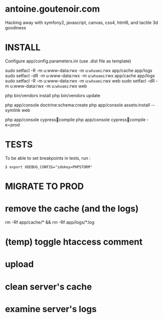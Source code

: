 antoine.goutenoir.com
=====================

Hacking away with symfony2, javascript, canvas, css4, html6, and tactile 3d goodiness

INSTALL
=======

Configure app/config.parameters.ini (use .dist file as template)

sudo setfacl -R  -m u:www-data:rwx -m u:`whoami`:rwx app/cache app/logs
sudo setfacl -dR -m u:www-data:rwx -m u:`whoami`:rwx app/cache app/logs
sudo setfacl -R  -m u:www-data:rwx -m u:`whoami`:rwx web
sudo setfacl -dR -m u:www-data:rwx -m u:`whoami`:rwx web

php bin/vendors install
php bin/vendors update

php app/console doctrine:schema:create
php app/console assets:install --symlink web

php app/console cypress:compass:compile
php app/console cypress:compass:compile -e=prod


TESTS
=====

To be able to set breakpoints in tests, run :

    $ export XDEBUG_CONFIG="idekey=PHPSTORM"


MIGRATE TO PROD
===============

# remove the cache (and the logs)
rm -Rf app/cache/* && rm -Rf app/logs/*.log
# (temp) toggle htaccess comment
# upload
# clean server's cache
# examine server's logs
